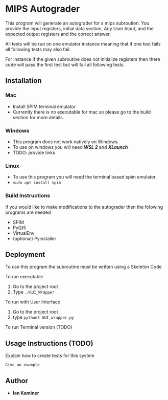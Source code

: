 # MIPS Autograder

This program will generate an autograder for a mips subroution. You provide the input registers, initial data section, Any User Input, and the expected output registers and the correct answer.

All tests will be run on one emulator instance meaning that if one test fails all following tests may also fail. 

For instance if the given subroutine does not initialize registers then there code will pass the first test but will fail all following tests.


## **Installation**

### Mac
* Install SPIM terminal emulator
* Currently there is no executable for mac so please go to the build section for more details.

### Windows
* This program does not work natively on Windows.
* To use on windows you will need **_WSL 2_** and **_XLaunch_**
* TODO: provide links

### Linux
* To use this program you will need the terminal based spim emulator. 
* ``` sudo apt install spim ```

### Build Instructions
If you would like to make modifications to the autograder then the folowing programs are needed
* SPIM
* PyQt5
* VirtualEnv
* (optional) Pyinstaller



## Deployment
To use this program the subroutine must be written using a Skeleton Code

To run executable
1. Go to the project root
2. Type ```./GUI_Wrapper```


To run with User Interface 
1. Go to the project root
2. type ```python3 GUI_wrapper.py```

To run Terminal version (TODO)


## Usage Instructions (TODO)

Explain how to create tests for this system

```
Give an example
```

## Author

* **Ian Kaminer** 
